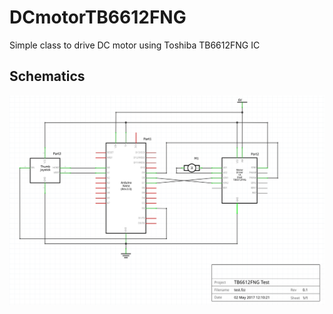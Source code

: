 # DCmotorTB6612FNG
Simple class to drive DC motor using Toshiba TB6612FNG IC

## Schematics
![alt text](doc/schematics.png "Schematics")


 